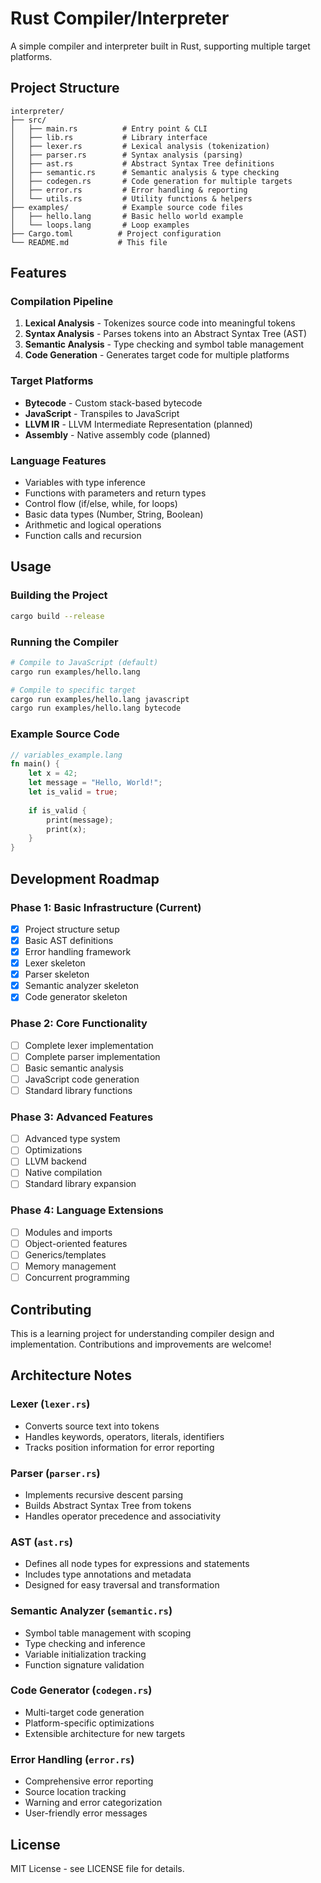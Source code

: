 # Rust Compiler/Interpreter

A simple compiler and interpreter built in Rust, supporting multiple target platforms.

## Project Structure

```
interpreter/
├── src/
│   ├── main.rs          # Entry point & CLI
│   ├── lib.rs           # Library interface
│   ├── lexer.rs         # Lexical analysis (tokenization)
│   ├── parser.rs        # Syntax analysis (parsing)
│   ├── ast.rs           # Abstract Syntax Tree definitions
│   ├── semantic.rs      # Semantic analysis & type checking
│   ├── codegen.rs       # Code generation for multiple targets
│   ├── error.rs         # Error handling & reporting
│   └── utils.rs         # Utility functions & helpers
├── examples/            # Example source code files
│   ├── hello.lang       # Basic hello world example
│   └── loops.lang       # Loop examples
├── Cargo.toml          # Project configuration
└── README.md           # This file
```

## Features

### Compilation Pipeline
1. **Lexical Analysis** - Tokenizes source code into meaningful tokens
2. **Syntax Analysis** - Parses tokens into an Abstract Syntax Tree (AST)
3. **Semantic Analysis** - Type checking and symbol table management
4. **Code Generation** - Generates target code for multiple platforms

### Target Platforms
- **Bytecode** - Custom stack-based bytecode
- **JavaScript** - Transpiles to JavaScript
- **LLVM IR** - LLVM Intermediate Representation (planned)
- **Assembly** - Native assembly code (planned)

### Language Features
- Variables with type inference
- Functions with parameters and return types
- Control flow (if/else, while, for loops)
- Basic data types (Number, String, Boolean)
- Arithmetic and logical operations
- Function calls and recursion

## Usage

### Building the Project
```bash
cargo build --release
```

### Running the Compiler
```bash
# Compile to JavaScript (default)
cargo run examples/hello.lang

# Compile to specific target
cargo run examples/hello.lang javascript
cargo run examples/hello.lang bytecode
```

### Example Source Code

```rust
// variables_example.lang
fn main() {
    let x = 42;
    let message = "Hello, World!";
    let is_valid = true;
    
    if is_valid {
        print(message);
        print(x);
    }
}
```

## Development Roadmap

### Phase 1: Basic Infrastructure (Current)
- [x] Project structure setup
- [x] Basic AST definitions
- [x] Error handling framework
- [x] Lexer skeleton
- [x] Parser skeleton
- [x] Semantic analyzer skeleton
- [x] Code generator skeleton

### Phase 2: Core Functionality
- [ ] Complete lexer implementation
- [ ] Complete parser implementation
- [ ] Basic semantic analysis
- [ ] JavaScript code generation
- [ ] Standard library functions

### Phase 3: Advanced Features
- [ ] Advanced type system
- [ ] Optimizations
- [ ] LLVM backend
- [ ] Native compilation
- [ ] Standard library expansion

### Phase 4: Language Extensions
- [ ] Modules and imports
- [ ] Object-oriented features
- [ ] Generics/templates
- [ ] Memory management
- [ ] Concurrent programming

## Contributing

This is a learning project for understanding compiler design and implementation. Contributions and improvements are welcome!

## Architecture Notes

### Lexer (`lexer.rs`)
- Converts source text into tokens
- Handles keywords, operators, literals, identifiers
- Tracks position information for error reporting

### Parser (`parser.rs`)
- Implements recursive descent parsing
- Builds Abstract Syntax Tree from tokens
- Handles operator precedence and associativity

### AST (`ast.rs`)
- Defines all node types for expressions and statements
- Includes type annotations and metadata
- Designed for easy traversal and transformation

### Semantic Analyzer (`semantic.rs`)
- Symbol table management with scoping
- Type checking and inference
- Variable initialization tracking
- Function signature validation

### Code Generator (`codegen.rs`)
- Multi-target code generation
- Platform-specific optimizations
- Extensible architecture for new targets

### Error Handling (`error.rs`)
- Comprehensive error reporting
- Source location tracking
- Warning and error categorization
- User-friendly error messages

## License

MIT License - see LICENSE file for details. 